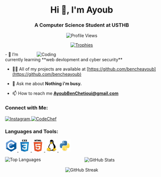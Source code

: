 <h1 align="center">Hi 👋, I'm Ayoub</h1> <h3 align="center">A Computer Science Student at USTHB</h3> <p align="center"> <img src="https://komarev.com/ghpvc/?username=bencheayoub&label=Profile%20views&color=0e75b6&style=flat" alt="Profile Views" /> </p> <p align="center"> <a href="https://github.com/ryo-ma/github-profile-trophy"> <img src="https://github-profile-trophy.vercel.app/?username=bencheayoub&theme=darkhub&row=1&column=6&margin-w=15" alt="Trophies" /> </a> </p> <img align="right" alt="Coding" width="400" src="https://gist.githubusercontent.com/vininjr/d29bb07bdadb41e4b0923bc8fa748b1a/raw/88f20c9d749d756be63f22b09f3c4ac570bc5101/programming.gif">
- 🌱 I’m currently learning **web devlopment and cyber security**

- 👨‍💻 All of my projects are available at [https://github.com/bencheayoub](https://github.com/bencheayoub)

- 💬 Ask me about **Nothing i'm busy.**

- 📫 How to reach me **AyoubBenChetioui@gmail.com**

<h3 align="left">Connect with Me:</h3> <p align="left"> <a href="https://instagram.com/i_am_not_ayoub" target="_blank"> <img align="center" src="https://raw.githubusercontent.com/rahuldkjain/github-profile-readme-generator/master/src/images/icons/Social/instagram.svg" alt="Instagram" height="30" width="40" /> </a> <a href="https://www.codechef.com/users/deep_poem_37" target="_blank"> <img align="center" src="https://cdn.jsdelivr.net/npm/simple-icons@3.1.0/icons/codechef.svg" alt="CodeChef" height="30" width="40" /> </a> </p>
<h3 align="left">Languages and Tools:</h3> <p align="left"> <a href="https://www.cprogramming.com/" target="_blank" rel="noreferrer"> <img src="https://raw.githubusercontent.com/devicons/devicon/master/icons/c/c-original.svg" alt="C" width="40" height="40"/> </a> <a href="https://www.w3schools.com/css/" target="_blank" rel="noreferrer"> <img src="https://raw.githubusercontent.com/devicons/devicon/master/icons/css3/css3-original-wordmark.svg" alt="CSS3" width="40" height="40"/> </a> <a href="https://www.w3.org/html/" target="_blank" rel="noreferrer"> <img src="https://raw.githubusercontent.com/devicons/devicon/master/icons/html5/html5-original-wordmark.svg" alt="HTML5" width="40" height="40"/> </a> <a href="https://www.linux.org/" target="_blank" rel="noreferrer"> <img src="https://raw.githubusercontent.com/devicons/devicon/master/icons/linux/linux-original.svg" alt="Linux" width="40" height="40"/> </a> <a href="https://www.python.org" target="_blank" rel="noreferrer"> <img src="https://raw.githubusercontent.com/devicons/devicon/master/icons/python/python-original.svg" alt="Python" width="40" height="40"/> </a> </p>
<p align="left"> <img align="left" src="https://github-readme-stats.vercel.app/api/top-langs?username=bencheayoub&show_icons=true&locale=en&layout=compact&theme=radical" alt="Top Languages" /> </p> <p align="center"> <img align="center" src="https://github-readme-stats.vercel.app/api?username=bencheayoub&show_icons=true&locale=en&theme=radical" alt="GitHub Stats" /> </p> <p align="center"> <img align="center" src="https://github-readme-streak-stats.herokuapp.com/?user=bencheayoub&theme=radical" alt="GitHub Streak" /> </p>
